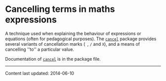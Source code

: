 # Cancelling terms in maths expressions

A technique used when explaining the behaviour of expressions or
equations (often for pedagogical purposes).  The [`cancel`](http://ctan.org/pkg/cancel)
package provides several variants of cancellation marks
(` `, `/` and `X`), and
a means of cancelling ''to'' a particular value.

Documentation of [`cancel`](http://ctan.org/pkg/cancel) is in the package file.


----

Content last updated: 2014-06-10
